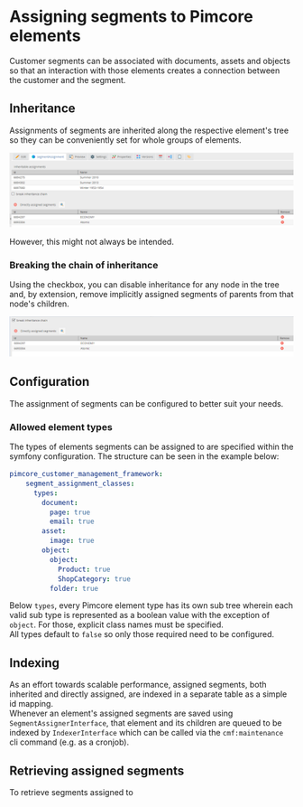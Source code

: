 # Assigning segments to Pimcore elements

Customer segments can be associated with documents, 
assets and objects so that an interaction with those elements creates a 
connection between the customer and the segment.

## Inheritance

Assignments of segments are inherited along the respective element's tree 
so they can be conveniently set for whole groups of elements.

![segment assignment tab](./img/segmentAssignmentTab.png)

However, this might not always be intended.

### Breaking the chain of inheritance

Using the checkbox, you can disable inheritance for any node in the tree and, by extension, 
remove implicitly assigned segments of parents from that node's children.

![segment assignment tab with checkbox](./img/segmentAssignmentTabWithCheckbox.png)

## Configuration

The assignment of segments can be configured to better suit your needs.

### Allowed element types

The types of elements segments can be assigned to are specified within the symfony configuration.
The structure can be seen in the example below:

```yml
pimcore_customer_management_framework:
    segment_assignment_classes:
      types:
        document:
          page: true
          email: true
        asset:
          image: true
        object:
          object:
            Product: true
            ShopCategory: true
          folder: true
```

Below `types`, every Pimcore element type has its own sub tree wherein each valid sub type 
is represented as a boolean value with the exception of `object`. 
For those, explicit class names must be specified.  
All types default to `false` so only those required need to be configured.

## Indexing

As an effort towards scalable performance, assigned segments, both inherited and directly assigned,
are indexed in a separate table as a simple id mapping.  
Whenever an element's assigned segments are saved using `SegmentAssignerInterface`, 
that element and its children are queued to be indexed by `IndexerInterface` which can be called via 
the `cmf:maintenance` cli command (e.g. as a cronjob).

## Retrieving assigned segments

To retrieve segments assigned to 